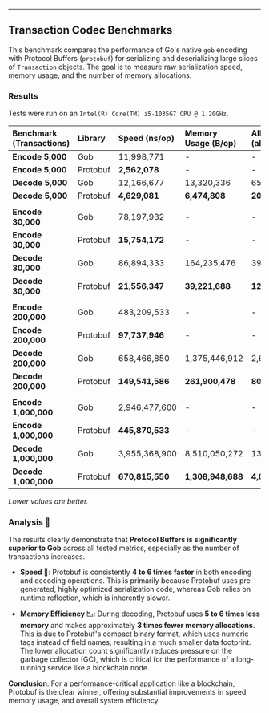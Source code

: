 
---
## Transaction Codec Benchmarks

This benchmark compares the performance of Go's native `gob` encoding with Protocol Buffers (`protobuf`) for serializing and deserializing large slices of `Transaction` objects. The goal is to measure raw serialization speed, memory usage, and the number of memory allocations.

### Results

Tests were run on an `Intel(R) Core(TM) i5-1035G7 CPU @ 1.20GHz`.

| Benchmark (Transactions) | Library  | Speed (ns/op)   | Memory Usage (B/op) | Allocations (allocs/op) |
|:-------------------------|:---------|:----------------|:--------------------|:------------------------|
| **Encode 5,000**         | Gob      | 11,998,771      | -                   | -                       |
| **Encode 5,000**         | Protobuf | **2,562,078**   | -                   | -                       |
| **Decode 5,000**         | Gob      | 12,166,677      | 13,320,336          | 65,222                  |
| **Decode 5,000**         | Protobuf | **4,629,081**   | **6,474,808**       | **20,017**              |
|                          |          |                 |                     |                         |
| **Encode 30,000**        | Gob      | 78,197,932      | -                   | -                       |
| **Encode 30,000**        | Protobuf | **15,754,172**  | -                   | -                       |
| **Decode 30,000**        | Gob      | 86,894,333      | 164,235,476         | 390,226                 |
| **Decode 30,000**        | Protobuf | **21,556,347**  | **39,221,688**      | **120,024**             |
|                          |          |                 |                     |                         |
| **Encode 200,000**       | Gob      | 483,209,533     | -                   | -                       |
| **Encode 200,000**       | Protobuf | **97,737,946**  | -                   | -                       |
| **Decode 200,000**       | Gob      | 658,466,850     | 1,375,446,912       | 2,600,235               |
| **Decode 200,000**       | Protobuf | **149,541,586** | **261,900,478**     | **800,032**             |
|                          |          |                 |                     |                         |
| **Encode 1,000,000**     | Gob      | 2,946,477,600   | -                   | -                       |
| **Encode 1,000,000**     | Protobuf | **445,870,533** | -                   | -                       |
| **Decode 1,000,000**     | Gob      | 3,955,368,900   | 8,510,050,272       | 13,000,247              |
| **Decode 1,000,000**     | Protobuf | **670,815,550** | **1,308,948,688**   | **4,000,040**           |

*Lower values are better.*

### Analysis 🧐

The results clearly demonstrate that **Protocol Buffers is significantly superior to Gob** across all tested metrics, especially as the number of transactions increases.

-   **Speed 🚀**: Protobuf is consistently **4 to 6 times faster** in both encoding and decoding operations. This is primarily because Protobuf uses pre-generated, highly optimized serialization code, whereas Gob relies on runtime reflection, which is inherently slower.

-   **Memory Efficiency 📉**: During decoding, Protobuf uses **5 to 6 times less memory** and makes approximately **3 times fewer memory allocations**. This is due to Protobuf's compact binary format, which uses numeric tags instead of field names, resulting in a much smaller data footprint. The lower allocation count significantly reduces pressure on the garbage collector (GC), which is critical for the performance of a long-running service like a blockchain node.

**Conclusion**: For a performance-critical application like a blockchain, Protobuf is the clear winner, offering substantial improvements in speed, memory usage, and overall system efficiency.